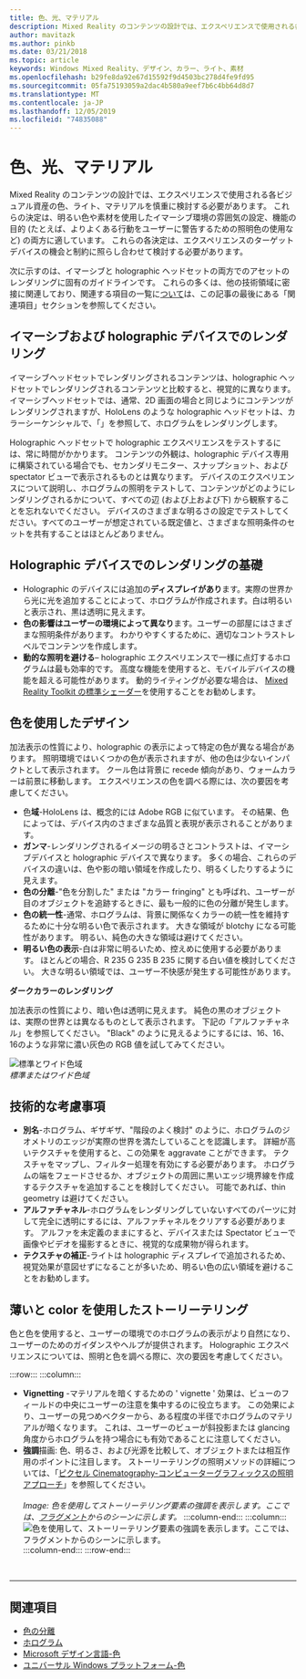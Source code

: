 ```yaml
---
title: 色、光、マテリアル
description: Mixed Reality のコンテンツの設計では、エクスペリエンスで使用される各ビジュアル資産の色、ライト、マテリアルを慎重に検討する必要があります。
author: mavitazk
ms.author: pinkb
ms.date: 03/21/2018
ms.topic: article
keywords: Windows Mixed Reality、デザイン、カラー、ライト、素材
ms.openlocfilehash: b29fe8da92e67d15592f9d4503bc278d4fe9fd95
ms.sourcegitcommit: 05fa75193059a2dac4b580a9eef7b6c4bb64d8d7
ms.translationtype: MT
ms.contentlocale: ja-JP
ms.lasthandoff: 12/05/2019
ms.locfileid: "74835088"
---
```

# <a name="color-light-and-materials"></a>色、光、マテリアル

Mixed Reality のコンテンツの設計では、エクスペリエンスで使用される各ビジュアル資産の色、ライト、マテリアルを慎重に検討する必要があります。 これらの決定は、明るい色や素材を使用したイマーシブ環境の雰囲気の設定、機能の目的 (たとえば、よりよくある行動をユーザーに警告するための照明色の使用など) の両方に適しています。 これらの各決定は、エクスペリエンスのターゲットデバイスの機会と制約に照らし合わせて検討する必要があります。

次に示すのは、イマーシブと holographic ヘッドセットの両方でのアセットのレンダリングに固有のガイドラインです。 これらの多くは、他の技術領域に密接に関連しており、関連する項目の一覧に[ついて](color,-light-and-materials.md#see-also)は、この記事の最後にある「関連項目」セクションを参照してください。

## <a name="rendering-on-immersive-vs-holographic-devices"></a>イマーシブおよび holographic デバイスでのレンダリング

イマーシブヘッドセットでレンダリングされるコンテンツは、holographic ヘッドセットでレンダリングされるコンテンツと比較すると、視覚的に異なります。 イマーシブヘッドセットでは、通常、2D 画面の場合と同じようにコンテンツがレンダリングされますが、HoloLens のような holographic ヘッドセットは、カラーシーケンシャルで、「」を参照して、ホログラムをレンダリングします。

Holographic ヘッドセットで holographic エクスペリエンスをテストするには、常に時間がかかります。 コンテンツの外観は、holographic デバイス専用に構築されている場合でも、セカンダリモニター、スナップショット、および spectator ビューで表示されるものとは異なります。 デバイスのエクスペリエンスについて説明し、ホログラムの照明をテストして、コンテンツがどのようにレンダリングされるかについて、すべての辺 (および上および下) から観察することを忘れないでください。 デバイスのさまざまな明るさの設定でテストしてください。すべてのユーザーが想定されている既定値と、さまざまな照明条件のセットを共有することはほとんどありません。

## <a name="fundamentals-of-rendering-on-holographic-devices"></a>Holographic デバイスでのレンダリングの基礎
* Holographic のデバイスには追加の**ディスプレイがあり**ます。実際の世界から光に光を追加することによって、ホログラムが作成されます。白は明るいと表示され、黒は透明に見えます。
* **色の影響はユーザーの環境によって異なり**ます。ユーザーの部屋にはさまざまな照明条件があります。 わかりやすくするために、適切なコントラストレベルでコンテンツを作成します。
* **動的な照明を避ける**– holographic エクスペリエンスで一様に点灯するホログラムは最も効率的です。 高度な機能を使用すると、モバイルデバイスの機能を超える可能性があります。 動的ライティングが必要な場合は、 [Mixed Reality Toolkit の標準シェーダー](https://github.com/microsoft/MixedRealityToolkit-Unity/blob/mrtk_release/Documentation/README_MRTKStandardShader.md)を使用することをお勧めします。 

## <a name="designing-with-color"></a>色を使用したデザイン

加法表示の性質により、holographic の表示によって特定の色が異なる場合があります。 照明環境ではいくつかの色が表示されますが、他の色は少ないインパクトとして表示されます。 クール色は背景に recede 傾向があり、ウォームカラーは前景に移動します。 エクスペリエンスの色を調べる際には、次の要因を考慮してください。
* 色**域**-HoloLens は、概念的には Adobe RGB に似ています。 その結果、色によっては、デバイス内のさまざまな品質と表現が表示されることがあります。
* **ガンマ**-レンダリングされるイメージの明るさとコントラストは、イマーシブデバイスと holographic デバイスで異なります。 多くの場合、これらのデバイスの違いは、色や影の暗い領域を作成したり、明るくしたりするように見えます。
* **色の分離**-"色を分割した" または "カラー fringing" とも呼ばれ、ユーザーが目のオブジェクトを追跡するときに、最も一般的に色の分離が発生します。
* **色の統一性**-通常、ホログラムは、背景に関係なくカラーの統一性を維持するために十分な明るい色で表示されます。 大きな領域が blotchy になる可能性があります。 明るい、純色の大きな領域は避けてください。
* **明るい色の表示**-白は非常に明るいため、控えめに使用する必要があります。 ほとんどの場合、R 235 G 235 B 235 に関する白い値を検討してください。 大きな明るい領域では、ユーザー不快感が発生する可能性があります。

**ダークカラーのレンダリング**

加法表示の性質により、暗い色は透明に見えます。 純色の黒のオブジェクトは、実際の世界とは異なるものとして表示されます。 下記の「アルファチャネル」を参照してください。 "Black" のように見えるようにするには、16、16、16のような非常に濃い灰色の RGB 値を試してみてください。

![標準とワイド色域](images/640px-widegamut.png)<br>
*標準またはワイド色域*

## <a name="technical-considerations"></a>技術的な考慮事項
* **別名**-ホログラム、ギザギザ、"階段のよく検討" のように、ホログラムのジオメトリのエッジが実際の世界を満たしていることを認識します。 詳細が高いテクスチャを使用すると、この効果を aggravate ことができます。 テクスチャをマップし、フィルター処理を有効にする必要があります。 ホログラムの端をフェードさせるか、オブジェクトの周囲に黒いエッジ境界線を作成するテクスチャを追加することを検討してください。 可能であれば、thin geometry は避けてください。
* **アルファチャネル**-ホログラムをレンダリングしていないすべてのパーツに対して完全に透明にするには、アルファチャネルをクリアする必要があります。 アルファを未定義のままにすると、デバイスまたは Spectator ビューで画像やビデオを撮影するときに、視覚的な成果物が得られます。
* **テクスチャの補正**-ライトは holographic ディスプレイで追加されるため、視覚効果が意図せずになることが多いため、明るい色の広い領域を避けることをお勧めします。

## <a name="storytelling-with-light-and-color"></a>薄いと color を使用したストーリーテリング

色と色を使用すると、ユーザーの環境でのホログラムの表示がより自然になり、ユーザーのためのガイダンスやヘルプが提供されます。 Holographic エクスペリエンスについては、照明と色を調べる際に、次の要因を考慮してください。

:::row:::
    :::column:::
* **Vignetting** -マテリアルを暗くするための ' vignette ' 効果は、ビューのフィールドの中央にユーザーの注意を集中するのに役立ちます。 この効果により、ユーザーの見つめベクターから、ある程度の半径でホログラムのマテリアルが暗くなります。 これは、ユーザーのビューが斜投影または glancing 角度からホログラムを持つ場合にも有効であることに注意してください。<br>
* **強調**描画: 色、明るさ、および光源を比較して、オブジェクトまたは相互作用のポイントに注目します。 ストーリーテリングの照明メソッドの詳細については、「[ピクセル Cinematography-コンピューターグラフィックスの照明アプローチ](http://media.siggraph.org/education/cgsource/Archive/ConfereceCourses/S96/course30.pdf)」を参照してください。<br>
        <br>
        *Image: 色を使用してストーリーテリング要素の強調を表示します。ここでは、[フラグメント](https://www.microsoft.com/p/fragments/9nblggh5ggm8)からのシーンに示します。*
    :::column-end:::
        :::column:::
        ![色を使用して、ストーリーテリング要素の強調を表示します。ここでは、フラグメントからのシーンに示します。](images/640px-fragments.jpg)<br>
    :::column-end:::
:::row-end:::


<br>

---

## <a name="see-also"></a>関連項目
* [色の分離](hologram-stability.md#color-separation)
* [ホログラム](hologram.md)
* [Microsoft デザイン言語-色](https://www.microsoft.com/design/color)
* [ユニバーサル Windows プラットフォーム-色](https://docs.microsoft.com/windows/uwp/style/color)
